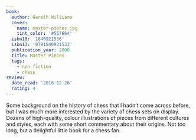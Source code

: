 ```yaml
---
book:
  author: Gareth Williams
  cover:
    name: master-pieces.jpg
    tint_color: '#557664'
  isbn10: '1840921536'
  isbn13: '9781840921533'
  publication_year: 2000
  title: Master Pieces
  tags:
    - non-fiction
    - chess
review:
  date_read: '2016-12-26'
  rating: 4
---
```


Some background on the history of chess that I hadn’t come across before, but I was much more interested by the variety of chess sets on display. Dozens of high-quality, colour illustrations of pieces from different cultures and styles, each with some short commentary about their origins. Not too long, but a delightful little book for a chess fan.
